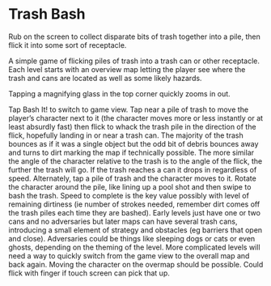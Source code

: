 # Trash Bash

Rub on the screen to collect disparate bits of trash together into a pile, then flick it into some sort of receptacle.

A simple game of flicking piles of trash into a trash can or other receptacle.
Each level starts with an overview map letting the player see where the trash and cans are located as well as some likely hazards.

Tapping a magnifying glass in the top corner quickly zooms in out.

Tap Bash It! to switch to game view. Tap near a pile of trash to move the player’s character next to it (the character moves more or less instantly or at least absurdly fast) then flick to whack the trash pile in the direction of the flick, hopefully landing in or near a trash can. The majority of the trash bounces as if it was a single object but the odd bit of debris bounces away and turns to dirt marking the map if technically possible. The more similar the angle of the character relative to the trash is to the angle of the flick, the further the trash will go. If the trash reaches a can it drops in regardless of speed.
Alternately, tap a pile of trash and the character moves to it. Rotate the character around the pile, like lining up a pool shot and then swipe to bash the trash.
Speed to complete is the key value possibly with level of remaining dirtiness (ie number of strokes needed, remember dirt comes off the trash piles each time they are bashed).
Early levels just have one or two cans and no adversaries but later maps can have several trash cans, introducing a small element of strategy and obstacles (eg barriers that open and close). Adversaries could be things like sleeping dogs or cats or even ghosts, depending on the theming of the level. More complicated levels will need a way to quickly switch from the game view to the overall map and back again. Moving the character on the overmap should be possible.
Could flick with finger if touch screen can pick that up.
